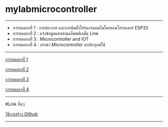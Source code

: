 # mylabmicrocontroller
---------------------------------------
- การทดลองที่ 1 : การต่อวงจร และการติดตั้งโปรแกรมบนไมโครคอนโทรลเลอร์ ESP32
- การทดลองที่ 2 : แจ้งข้อมูลแสงผ่านแอ็พพลิเคชั่น Line
- การทดลองที่ 3 : Microcontroller and IOT
- การทดลองที่ 4 : การนำ Microcontroller มาประยุกต์ใช้
----------------------------------------
[การทดลองที่ 1](https://drive.google.com/drive/folders/1M6wH_faGwm48FgHPeKraLElWZtg3pOBS)

[การทดลองที่ 2](https://drive.google.com/drive/folders/1M6wH_faGwm48FgHPeKraLElWZtg3pOBS)

[การทดลองที่ 3](https://drive.google.com/drive/folders/1M6wH_faGwm48FgHPeKraLElWZtg3pOBS)

[การทดลองที่ 4](https://www.youtube.com/watch?v=MH9uEMswvnM)

--------------------------------------------
#Link อื่นๆ

[วิธีการสร้าง Github]( https://www.youtube.com/watch?v=_bOYz2rE7yE)

--------------------------------------------




